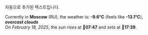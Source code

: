 
자동으로 추가된 텍스트입니다.

<!--START_SECTION:weather:moscow-->
Currently in **Moscow** (RU), the weather is: **-9.6°C** (feels like **-13.1°C**), ***overcast clouds***<br/>
On *February 18, 2025*, the *sun rises* at 🌅**07:47** and *sets* at 🌇**17:39**.
<!--END_SECTION:weather-->
